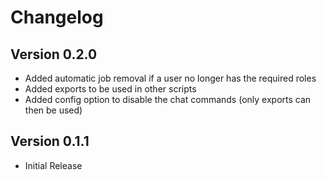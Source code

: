 # Changelog

## Version 0.2.0

- Added automatic job removal if a user no longer has the required roles
- Added exports to be used in other scripts
- Added config option to disable the chat commands (only exports can then be used)

## Version 0.1.1

- Initial Release